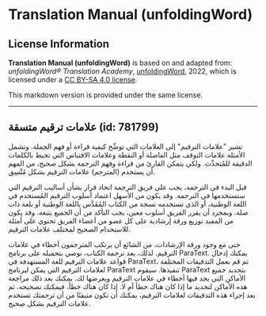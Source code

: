# Translation Manual (unfoldingWord)

## License Information

**Translation Manual (unfoldingWord)** is based on and adapted from: _unfoldingWord® Translation Academy_, [unfoldingWord](https://unfoldingword.org/utw), 2022, which is licensed under a [CC BY-SA 4.0 license](https://creativecommons.org/licenses/by-sa/4.0/legalcode.en).

This markdown version is provided under the same license.



--------------------------------

## علامات ترقيم متسقة (id: 781799)

تشير "علامات الترقيم" إلى العلامات التي توضِّح كيفية قراءة أو فهم الجملة. وتشمل الأمثلة علامات التوقف مثل الفاصلة أو النقطة وعلامات الاقتباس التي تحيط بالكلمات الدقيقة للمُتحدِّث. ولكي يتمكن القارئ من قراءة وفهم الترجمة بشكل صحيح، من المهم أن يستخدم (المترجم) علامات الترقيم بشكل مُتَّسِق.

قبل البدء في الترجمة، يجب على فريق الترجمة اتخاذ قرار بشأن أساليب الترقيم التي ستستخدمها في الترجمة. وقد يكون من الأسهل اعتماد أسلوب الترقيم المُستخدم في اللغة الوطنية، أو الذي تستخدمه نسخة من الكتاب المُقَدَّس باللغة الوطنية أو بلغة ذات صلة. وبمجرد أن يقرر الفريق أسلوب معين، يجب التأكد من أن الجميع يتبعه. وقد يكون من المفيد توزيع ورقة إرشادية على كل عضو من أعضاء الفريق تحتوي على أمثلة للاستخدام الصحيح لمختلف علامات الترقيم.

حتى مع وجود ورقة الإرشادات، من الشائع أن يرتكب المترجمون أخطاء في علامات الترقيم. لذلك، بعد ترجمة الكتاب، نوصي بتحميله على برنامج ParaText. يمكنك إدخال قواعد علامات الترقيم للغة المستهدفة في ParaText، ثم قم بعمل التدقيقات المختلفة لعلامات الترقيم التي يمكن لبرنامج ParaText تنفيذها. سيقوم ParaText بتحديد جميع الأماكن التي يجد فيها أخطاء في علامات الترقيم ويعرضها لك. يمكنك بعد ذلك مراجعة هذه الأماكن لتحديد ما إذا كان هناك خطأ أم لا. إذا كان هناك خطأ، فيمكنك تصحيحه. ثم بعد إجراء هذه التدقيقات لعلامات الترقيم، يمكنك أن تكون متيقنًا من أن ترجمتك تستخدم علامات الترقيم بشكل صحيح.



